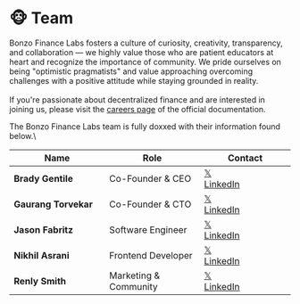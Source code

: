 # 🐵 Team

Bonzo Finance Labs fosters a culture of curiosity, creativity, transparency, and collaboration — we highly value those who are patient educators at heart and recognize the importance of community. We pride ourselves on being "optimistic pragmatists" and value approaching overcoming challenges with a positive attitude while staying grounded in reality.\
\
If you're passionate about  decentralized finance and are interested in joining us, please visit the [careers page](https://docs.bonzo.finance/careers) of the official documentation.

The Bonzo Finance Labs team is fully doxxed with their information found below.\


<table><thead><tr><th width="231">Name</th><th width="214">Role</th><th width="221">Contact</th></tr></thead><tbody><tr><td><strong>Brady Gentile</strong></td><td>Co-Founder &#x26; CEO</td><td><a href="https://www.x.com/bmgentile">𝕏</a><br><a href="https://www.linkedin.com/in/bradygentile">LinkedIn</a> </td></tr><tr><td><strong>Gaurang Torvekar</strong></td><td>Co-Founder &#x26; CTO</td><td><a href="https://x.com/gaurangtorvekar">𝕏</a><br><a href="https://www.linkedin.com/in/gaurangtorvekar/">LinkedIn</a> </td></tr><tr><td><strong>Jason Fabritz</strong></td><td>Software Engineer</td><td><a href="https://x.com/bugbytesinc">𝕏</a><br><a href="https://www.linkedin.com/in/bugbytes/">LinkedIn</a> </td></tr><tr><td><strong>Nikhil Asrani</strong></td><td>Frontend Developer</td><td><a href="https://x.com/NikhilBAsrani">𝕏</a><br><a href="https://www.linkedin.com/in/nikhil-asrani/">LinkedIn</a> </td></tr><tr><td><strong>Renly Smith</strong></td><td>Marketing &#x26; Community</td><td><a href="https://twitter.com/r3n__ly">𝕏</a><br><a href="https://www.linkedin.com/in/renly-smith-883223278/">LinkedIn</a></td></tr></tbody></table>
